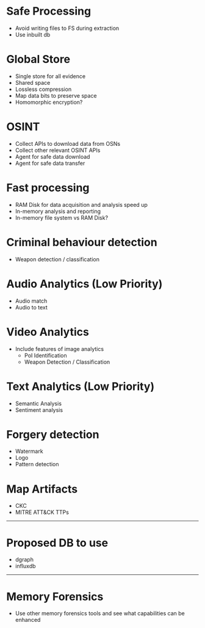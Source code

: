 # Safe Processing
- Avoid writing files to FS during extraction
- Use inbuilt db

# Global Store
- Single store for all evidence
- Shared space
- Lossless compression
- Map data bits to preserve space
- Homomorphic encryption?

# OSINT
- Collect APIs to download data from OSNs
- Collect other relevant OSINT APIs
- Agent for safe data download
- Agent for safe data transfer

# Fast processing
- RAM Disk for data acquisition and analysis speed up
- In-memory analysis and reporting
- In-memory file system vs RAM Disk?

# Criminal behaviour detection
- Weapon detection / classification

# Audio Analytics (Low Priority)
- Audio match
- Audio to text

# Video Analytics
- Include features of image analytics
    - PoI Identification
    - Weapon Detection / Classification

# Text Analytics (Low Priority)
- Semantic Analysis
- Sentiment analysis

# Forgery detection
- Watermark
- Logo
- Pattern detection

# Map Artifacts
- CKC
- MITRE ATT&CK TTPs

----------------------------------
# Proposed DB to use
- dgraph
- influxdb
----------------------------------

# Memory Forensics
- Use other memory forensics tools and see what capabilities can be enhanced